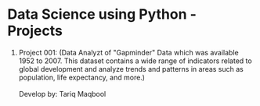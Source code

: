 # Data Science using Python - Projects
1. Project 001: 
   (Data Analyzt of "Gapminder" Data which was available 1952 to 2007. This dataset contains a wide range of indicators related to global development and analyze trends and patterns in areas such as population, life expectancy, and more.)
<br><br>
Develop by: Tariq Maqbool
